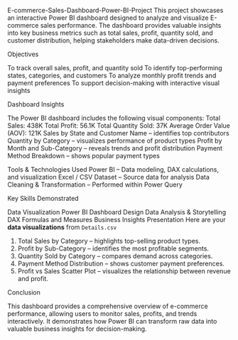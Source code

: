  E-commerce-Sales-Dashboard-Power-BI-Project
This project showcases an interactive Power BI dashboard designed to analyze and visualize E-commerce sales performance. The dashboard provides valuable insights into key business metrics such as total sales, profit, quantity sold, and customer distribution, helping stakeholders make data-driven decisions.


 Objectives

To track overall sales, profit, and quantity sold
To identify top-performing states, categories, and customers
To analyze monthly profit trends and payment preferences
To support decision-making with interactive visual insights

 Dashboard Insights

The Power BI dashboard includes the following visual components:
Total Sales: 438K
Total Profit: 56.1K
Total Quantity Sold: 37K
Average Order Value (AOV): 121K
Sales by State and Customer Name – identifies top contributors
Quantity by Category – visualizes performance of product types
Profit by Month and Sub-Category – reveals trends and profit distribution
Payment Method Breakdown – shows popular payment types

 Tools & Technologies Used
Power BI – Data modeling, DAX calculations, and visualization
Excel / CSV Dataset – Source data for analysis
Data Cleaning & Transformation – Performed within Power Query

 Key Skills Demonstrated

Data Visualization
Power BI Dashboard Design
Data Analysis & Storytelling
DAX Formulas and Measures
Business Insights Presentation
Here are your **data visualizations** from `Details.csv` 

1. Total Sales by Category – highlights top-selling product types.
2. Profit by Sub-Category – identifies the most profitable segments.
3. Quantity Sold by Category – compares demand across categories.
4. Payment Method Distribution – shows customer payment preferences.
5. Profit vs Sales Scatter Plot – visualizes the relationship between revenue and profit.




 Conclusion

This dashboard provides a comprehensive overview of e-commerce performance, allowing users to monitor sales, profits, and trends interactively. It demonstrates how Power BI can transform raw data into valuable business insights for decision-making.
